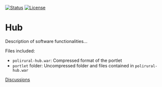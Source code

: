 [![Status](https://img.shields.io/badge/Status-Work%20in%20progress-orange?style=plastic)](https://github.com/polirural/Hub) [![License](https://img.shields.io/badge/Licensing-LGPLv2.1-lightgrey?style=plastic)](https://img.shields.io/badge/Licensing-LGPLv2.1-lightgrey)
# Hub

Description of software functionalities...

Files included:

- `polirural-hub.war`: Compressed format of the portlet
- `portlet` folder: Uncompressed folder and files contained in `polirural-hub.war`

[Discussions](https://github.com/polirural/Hub/discussions)